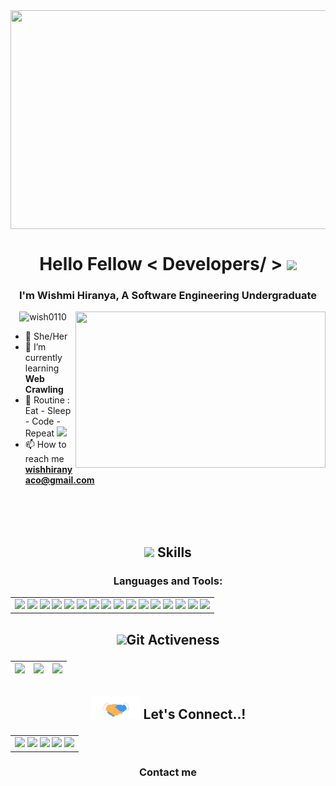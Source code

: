 <img align='center' src="https://repository-images.githubusercontent.com/588181932/e36ec678-7984-4cdd-8e4c-a3932772ff8e" width="1000" height="350">

<h1 align="center"> Hello Fellow < Developers/ > <img src = "https://raw.githubusercontent.com/MartinHeinz/MartinHeinz/master/wave.gif" width = 30px> </h1>
<h3 align="center">I'm Wishmi Hiranya, A Software Engineering Undergraduate</h3>

<img align='right' src="https://github.com/Wish0110/Wish0110/assets/113825759/ec55ed86-4cf9-4322-9afd-7ab37fadacf5" width="400" height="250">

<p><center> <img src="https://komarev.com/ghpvc/?username=wish0110&label=Profile%20views&color=0e75b6&style=flat" alt="wish0110" /> </center></p>

- 👧 She/Her
- 🌱 I’m currently learning <b>Web Crawling</b>
- 🔄 Routine : Eat - Sleep - Code - Repeat <img src="https://media.giphy.com/media/qjqUcgIyRjsl2/giphy.gif" width="50" />
- 📫 How to reach me **wishhiranyaco@gmail.com**

<br>
<br>
<br>

## <p align="center"><img src="https://media2.giphy.com/media/QssGEmpkyEOhBCb7e1/giphy.gif?cid=ecf05e47a0n3gi1bfqntqmob8g9aid1oyj2wr3ds3mg700bl&rid=giphy.gif" width ="25"><b> Skills</b></p>
<h3 align="center">Languages and Tools:</h3>
<table>
  <tr>
    <td>
<img src="https://user-images.githubusercontent.com/74038190/212257454-16e3712e-945a-4ca2-b238-408ad0bf87e6.gif" width="70">
<img src="https://user-images.githubusercontent.com/74038190/212257472-08e52665-c503-4bd9-aa20-f5a4dae769b5.gif" width="70">
<img src="https://user-images.githubusercontent.com/74038190/212257465-7ce8d493-cac5-494e-982a-5a9deb852c4b.gif" width="70">
<img src="https://user-images.githubusercontent.com/74038190/212257463-4d082cb4-7483-4eaf-bc25-6dde2628aabd.gif" width="70">
<img src="https://user-images.githubusercontent.com/74038190/212257460-738ff738-247f-4445-a718-cdd0ca76e2db.gif" width="70">
<img src="https://user-images.githubusercontent.com/74038190/212257467-871d32b7-e401-42e8-a166-fcfd7baa4c6b.gif" width="70">
<img src="https://user-images.githubusercontent.com/74038190/212280805-9bcb336b-8c55-46a8-abf8-ff286ab55472.gif" width="70">
<img src="https://user-images.githubusercontent.com/74038190/212281763-e6ecd7ef-c4aa-45b6-a97c-f33f6bb592bd.gif" width="70">
<img src="https://github.com/Anmol-Baranwal/Cool-GIFs-For-GitHub/assets/74038190/1a797f46-efe4-41e6-9e75-5303e1bbcbfa" width="70">
<img src="https://github.com/Anmol-Baranwal/Cool-GIFs-For-GitHub/assets/74038190/29fd6286-4e7b-4d6c-818f-c4765d5e39a9" width="70">
<img src="https://github.com/Anmol-Baranwal/Cool-GIFs-For-GitHub/assets/74038190/67f477ed-6624-42da-99f0-1a7b1a16eecb" width="70">
<img src="https://github.com/Anmol-Baranwal/Cool-GIFs-For-GitHub/assets/74038190/3c16d4f2-b757-4c70-8f42-43d5dddd2c36" width="70">
<img src="https://github.com/Anmol-Baranwal/Cool-GIFs-For-GitHub/assets/74038190/3fb2cdf6-8920-462e-87a4-95af376418aa" width="70">
<img src="https://github.com/Anmol-Baranwal/Cool-GIFs-For-GitHub/assets/74038190/de038172-e903-4951-926c-755878deb0b4" width="70">
<img src="https://github.com/Anmol-Baranwal/Cool-GIFs-For-GitHub/assets/74038190/398b19b1-9aae-4c1f-8bc0-d172a2c08d68" width="70">
<img src="https://github.com/Anmol-Baranwal/Cool-GIFs-For-GitHub/assets/74038190/e0d299f2-767c-4c21-bd49-90f2a19f1a78" width="70">
    </td>
  </tr>
</table>

## <p align="center"><img src="https://media.giphy.com/media/W5eoZHPpUx9sapR0eu/giphy.gif" width="35"><b>Git Activeness</b></p>
|  ![](https://github-readme-streak-stats.herokuapp.com/?user=Wish0110&theme=blueberry&hide_border=true)  |  ![](https://github-readme-stats.vercel.app/api?username=Wish0110&theme=blueberry&hide_border=false&include_all_commits=false&count_private=true)  |  ![](https://github-readme-stats.vercel.app/api/top-langs/?username=Wish0110&theme=blueberry&hide_border=false&include_all_commits=true&count_private=true&layout=compact)  |
|:-:|:-:|:-:|



## <p align="center"><img src="https://github.com/0xAbdulKhalid/0xAbdulKhalid/raw/main/assets/mdImages/handshake.gif" width ="80"><b> Let's Connect..!</b></p>
<p align="center">
<table align="center">
  <tr>
    <td>  
<a href="https://fb.com/wish hiranya"><img src="https://user-images.githubusercontent.com/74038190/235294010-ec412ef5-e3da-4efa-b1d4-0ab4d4638755.gif" width="100"></a>
<a href="https://twitter.com/wish hiranya"><img src="https://user-images.githubusercontent.com/74038190/235294011-b8074c31-9097-4a65-a594-4151b58743a8.gif" width="100"></a>
<a href="https://linkedin.com/in/wish hiranya"><img src="https://user-images.githubusercontent.com/74038190/235294012-0a55e343-37ad-4b0f-924f-c8431d9d2483.gif" width="100"></a>
<a href="https://instagram.com/wish hiranya"><img src="https://user-images.githubusercontent.com/74038190/235294013-a33e5c43-a01c-43f6-b44d-a406d8b4ab75.gif" width="100"></a>
<img src="https://user-images.githubusercontent.com/74038190/235294015-47144047-25ab-417c-af1b-6746820a20ff.gif" width="100">
      </td>
  </tr>
</table>
</p>

<h3 align="center">Contact me</h3>


    

<br/><br/>




